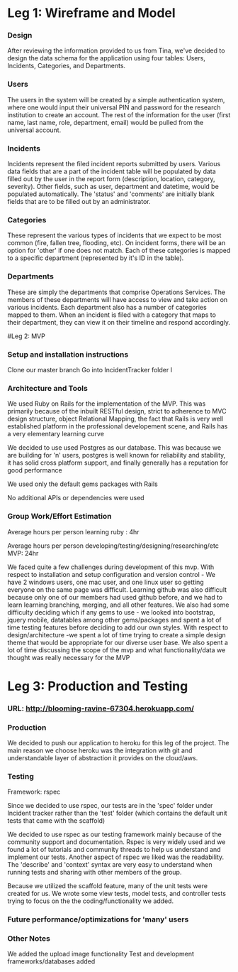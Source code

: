 # Leg 1: Wireframe and Model

### Design
After reviewing the information provided to us from Tina, we've decided to design the data schema for the application using four tables: Users, Incidents, Categories, and Departments.

### Users
The users in the system will be created by a simple authentication system, where one would input their universal PIN and password for the research institution to create an account. The rest of the information for the user (first name, last name, role, department, email) would be pulled from the universal account.

### Incidents
Incidents represent the filed incident reports submitted by users. Various data fields that are a part of the incident table will be populated by data filled out by the user in the report form (description, location, category, severity). Other fields, such as user, department and datetime, would be populated automatically. The 'status' and 'comments' are initially blank fields that are to be filled out by an administrator.

### Categories
These represent the various types of incidents that we expect to be most common (fire, fallen tree, flooding, etc). On incident forms, there will be an option for 'other' if one does not match. Each of these categories is mapped to a specific department (represented by it's ID in the table).

### Departments
These are simply the departments that comprise Operations Services. The members of these departments will have access to view and take action on various incidents. Each department also has a number of categories mapped to them. When an incident is filed with a category that maps to their department, they can view it on their timeline and respond accordingly.



#Leg 2: MVP

### Setup and installation instructions
Clone our master branch
Go into IncidentTracker folder
I


### Architecture and Tools
We used Ruby on Rails for the implementation of the MVP.  This was primarily because of the inbuilt RESTful design, strict to adherence to MVC design structure, object Relational Mapping, the fact that Rails is very well established platform in the professional developement scene, and Rails has a very elementary learning curve
    
    
We decided to use used Postgres as our database.  This was because we are building for 'n' users, postgres is well known for reliability and stability, it has solid cross platform support, and finally generally has a reputation for good performance
    
We used only the default gems packages with Rails

No additional APIs or dependencies were used

### Group Work/Effort Estimation
Average hours per person learning ruby : 4hr

Average hours per person developing/testing/designing/researching/etc MVP: 24hr

We faced quite a few challenges during development of this mvp. With respect to installation and setup configuration and version control - We have 2 windows users, one mac user, and one linux user so getting everyone on the same page was difficult.  Learning github was also difficult because only one of our members had used github before, and we had to learn learning branching, merging, and all other features.  We also had some difficulty deciding which if any gems to use - we looked into bootstrap, jquery mobile, datatables among other gems/packages and spent a lot of time testing features before deciding to add our own styles. With respect to design/architecture -we spent a lot of time trying to create a simple design theme that would be appropriate for our diverse user base.  We also spent a lot of time discussing the scope of the mvp and what functionality/data we thought was really necessary for the MVP

# Leg 3: Production and Testing

### URL: http://blooming-ravine-67304.herokuapp.com/

### Production
We decided to push our application to heroku for this leg of the project.  The main reason we choose heroku was the integration with git and understandable layer of abstraction it provides on the cloud/aws.  

### Testing
Framework: rspec

Since we decided to use rspec, our tests are in the 'spec' folder under Incident tracker rather than the 'test' folder (which contains the default unit tests that came with the scaffold)

We decided to use rspec as our testing framework mainly because of the community support and documentation.  Rspec is very widely used and we found a lot of tutorials and community threads to help us understand and implement our tests.  Another aspect of rspec we liked was the readability.  The 'describe' and 'context' syntax are very easy to understand when running tests and sharing with other members of the group.    

Because we utilized the scaffold feature, many of the unit tests were created for us.  We wrote some view tests, model tests, and controller tests trying to focus on the the coding/functionality we added. 

### Future performance/optimizations for 'many' users


### Other Notes
We added the upload image functionality
Test and development frameworks/databases added


    
    


